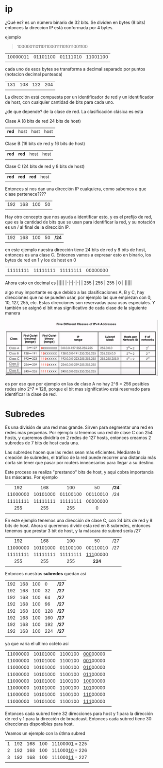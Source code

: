 # ip

¿Qué es? es un número binario de 32 bits. Se dividen en bytes (8 bits)
entonces la direccion IP está conformada por 4 bytes.

ejemplo

> 10000011011011000111101011001100

|||||
|-|-|-|-|
| 10000011 | 01101100 | 01111010 | 11001100 |
|||||

cada uno de esos bytes se transforma a decimal separado por puntos (notacion decimal punteada)

|||||
|-|-|-|-|
| 131 | 108 | 122 | 204 |
|||||

La dirección está compuesta por un identificador de red y un identificador de host, con cualquier cantidad de bits para cada uno.

¿de que depende? de la clase de red. La clasificación clásica es esta

Clase A (8 bits de red 24 bits de host)

|||||
|-|-|-|-|
| **red** | host | host | host |
|||||

Clase B (16 bits de red y 16 bits de host)

|||||
|-|-|-|-|
| **red** | **red** | host | host |
|||||

Clase C (24 bits de red y 8 bits de host)

|||||
|-|-|-|-|
| **red** | **red** | **red** | host |
|||||


Entonces si nos dan una dirección IP cualquiera, como sabemos a que clase pertenece????

|||||
|-|-|-|-|
| 192 | 168 | 100 | 50 |
|||||

Hay otro concepto que nos ayuda a identificar esto, y es el prefijo de red, que es la cantidad de bits que se usan para identificar la red, y su notación es un / al final de la dirección IP.


||||||
|-|-|-|-|-|
| 192 | 168 | 100 | 50 | **/24** |
||||||

en este ejemplo nuestra dirección tiene 24 bits de red y 8 bits de host, entonces es una clase C. Entocnes vamos a expresar esto en binario, los bytes de red en 1 y los de host en 0

|||||
|-|-|-|-|
| 11111111 | 11111111 | 11111111 | 00000000 |
|||||

Ahora esto en decimal es 
|||||
|-|-|-|-|
| 255 | 255 | 255 | 0 |
|||||

algo muy importante es que debido a las clasificaciones A, B y C, hay direcciones que no se pueden usar, por ejemplo las que empiezan con 0, 10, 127, 255, etc. Estas direcciones son reservadas para usos especiales. Y también se asignó el bit mas significativo de cada clase de la siguiente manera

![most_significative_bit](most_significative_bit.png)

es por eso que por ejemplo en las de clase A no hay 2^8 = 256 posibles redes sino 2^7 = 128, porque el bit mas significativo está reservado para identificar la clase de red.

# Subredes

Es una división de una red mas grande. Sirven para segmentar una red en redes mas pequeñas. Por ejemplo si tenemos una red de clase C con 254 hosts, y queremos dividirla en 2 redes de 127 hosts, entonces creamos 2 subredes de 7 bits de host cada una.

Las subredes hacen que las redes sean más eficientes. Mediante la creación de subredes, el tráfico de la red puede recorrer una distancia más corta sin tener que pasar por routers innecesarios para llegar a su destino.

Este proceso se realiza "prestando" bits de host, y aqui cobra importancia las máscaras. Por ejemplo

||||||
|:-:|:-:|:-:|:-:|:-:|
| 192 | 168 | 100 | 50 | **/24** |
| 11000000 | 10101000 | 01100100 | 00110010 | /24 |
| 11111111 | 11111111 | 11111111 | 00000000 | |
| 255 | 255 | 255 | 0 | |
||||||

En este ejemplo tenemos una dirección de clase C, con 24 bits de red y 8 bits de host. Ahora si queremos dividir esta red en 8 subredes, entonces tenemos que prestar 3 bit de host, y la máscara de subred sería /27

||||||
|:-:|:-:|:-:|:-:|:-:|
| 192 | 168 | 100 | 50 | /27 |
| 11000000 | 10101000 | 01100100 | 00110010 | /27 |
| 11111111 | 11111111 | 11111111 | <ins>111</ins>00000 | |
| 255 | 255 | 255 | **224** | |
||||||


Entonces nuestras **subredes** quedan así

||||||
|-|-|-|-|-|
| 192 | 168 | 100 | 0 | **/27** |
| 192 | 168 | 100 | 32 | **/27** |
| 192 | 168 | 100 | 64 | **/27** |
| 192 | 168 | 100 | 96 | **/27** |
| 192 | 168 | 100 | 128 | **/27** |
| 192 | 168 | 100 | 160 | **/27** |
| 192 | 168 | 100 | 192 | **/27** |
| 192 | 168 | 100 | 224 | **/27** |
||||||


ya que varía el ultimo octeto así

||||||
|-|-|-|-|-|
| 11000000 | 10101000 | 1100100 | <ins>000</ins>00000 ||
| 11000000 | 10101000 | 1100100 | <ins>001</ins>00000 ||
| 11000000 | 10101000 | 1100100 | <ins>010</ins>00000 ||
| 11000000 | 10101000 | 1100100 | <ins>011</ins>00000 ||
| 11000000 | 10101000 | 1100100 | <ins>100</ins>00000 ||
| 11000000 | 10101000 | 1100100 | <ins>101</ins>00000 ||
| 11000000 | 10101000 | 1100100 | <ins>110</ins>00000 ||
| 11000000 | 10101000 | 1100100 | <ins>111</ins>00000 ||
||||||


Entonces cada subred tiene 32 direcciones para host y 1 para la dirección de red y 1 para la dirección de broadcast. Entonces cada subred tiene 30 direcciones disponibles para host.

Veamos un ejemplo con la útlma subred

||||||
|-|-|-|-|-|
|1| 192 | 168 | 100 | 1110000<ins>1</ins> = 225 |
|2| 192 | 168 | 100 | 111000<ins>10</ins> = 226 |
|3| 192 | 168 | 100 | 111000<ins>11</ins> = 227 |
||||||